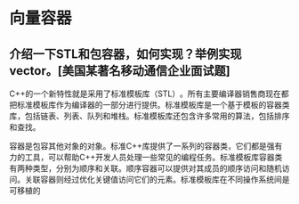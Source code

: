 
# 向量容器
## 介绍一下STL和包容器，如何实现？举例实现vector。​[美国某著名移动通信企业面试题]
C++的一个新特性就是采用了标准模板库（STL）​。所有主要编译器销售商现在都把标准模板库作为编译器的一部分进行提供。标准模板库是一个基于模板的容器类库，包括链表、列表、队列和堆栈。标准模板库还包含许多常用的算法，包括排序和查找。

容器是包容其他对象的对象。标准C++库提供了一系列的容器类，它们都是强有力的工具，可以帮助C++开发人员处理一些常见的编程任务。标准模板库容器类有两种类型，分别为顺序和关联。顺序容器可以提供对其成员的顺序访问和随机访问。关联容器则经过优化关键值访问它们的元素。标准模板库在不同操作系统间是可移植的
